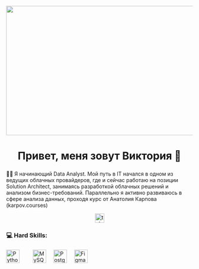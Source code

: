 <br clear="both">

<div align="center">
  <img height="350" width="750" src="https://github.com/orekhova-vi/orekhova-vi/blob/main/main_gif.gif" />
</div>

###

<h1 align="center">Привет, меня зовут Виктория 🌺 </h1>

###

<p align="left">👩‍💻 Я начинающий Data Analyst. Мой путь в IT начался в одном из ведущих облачных провайдеров, где и сейчас работаю на позиции Solution Architect, занимаясь разработкой облачных решений и анализом бизнес-требований. Параллельно я активно развиваюсь в сфере анализа данных, проходя курс от Анатолия Карпова (karpov.courses)<br></p>

<div align="center">
  <a href="https://t.me/savushka22" target="_blank">
    <img src="https://img.shields.io/static/v1?message=Telegram&logo=telegram&label=&color=2CA5E0&logoColor=white&labelColor=&style=for-the-badge" height="25" alt="telegram logo"  />
  </a>
</div>

###

<h3 align="left">💻 Hard Skills:</h3>

###

<div align="left">
<a href="https://www.python.org/" target="_blank" rel="noreferrer"><img src="https://raw.githubusercontent.com/danielcranney/readme-generator/main/public/icons/skills/python-colored.svg" width="36" height="36" alt="Python" height="40"/></a>
<img width="12" />


<img width="12" />
<a href="https://www.mysql.com/" target="_blank" rel="noreferrer"><img src="https://raw.githubusercontent.com/danielcranney/readme-generator/main/public/icons/skills/mysql-colored.svg" width="36" height="36" alt="MySQL" height="40"/></a>
<img width="12" />
<a href="https://www.postgresql.org/" target="_blank" rel="noreferrer"><img src="https://raw.githubusercontent.com/danielcranney/readme-generator/main/public/icons/skills/postgresql-colored.svg" width="36" height="36" alt="PostgreSQL" height="40"/></a>
<img width="12" />
<a href="https://www.figma.com/" target="_blank" rel="noreferrer"><img src="https://raw.githubusercontent.com/danielcranney/readme-generator/main/public/icons/skills/figma-colored.svg" width="36" height="36" alt="Figma"height="40" /></a> 
</div>



###
